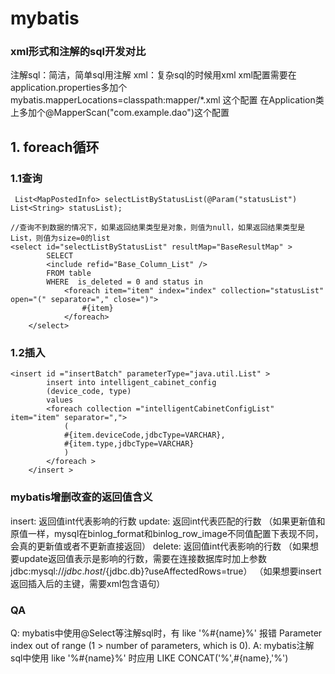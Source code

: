 # mybatis

### xml形式和注解的sql开发对比
注解sql：简洁，简单sql用注解
xml：复杂sql的时候用xml
xml配置需要在application.properties多加个mybatis.mapperLocations=classpath:mapper/*.xml 这个配置
在Application类上多加个@MapperScan("com.example.dao")这个配置

## 1. foreach循环
### 1.1查询
```
 List<MapPostedInfo> selectListByStatusList(@Param("statusList") List<String> statusList);

//查询不到数据的情况下，如果返回结果类型是对象，则值为null，如果返回结果类型是List，则值为size=0的list
<select id="selectListByStatusList" resultMap="BaseResultMap" >
		SELECT
		<include refid="Base_Column_List" />
		FROM table
		WHERE  is_deleted = 0 and status in
			<foreach item="item" index="index" collection="statusList" open="(" separator="," close=")">
				#{item}
			</foreach>
	</select>
```

### 1.2插入
```
<insert id ="insertBatch" parameterType="java.util.List" >
        insert into intelligent_cabinet_config
        (device_code, type)
        values
        <foreach collection ="intelligentCabinetConfigList" item="item" separator=",">
            (
            #{item.deviceCode,jdbcType=VARCHAR},
            #{item.type,jdbcType=VARCHAR}
            )
        </foreach >
    </insert >
```

### mybatis增删改查的返回值含义
insert:    返回值int代表影响的行数
update:    返回int代表匹配的行数 （如果更新值和原值一样，mysql在binlog_format和binlog_row_image不同值配置下表现不同，会真的更新值或者不更新直接返回）
delete:    返回值int代表影响的行数
（如果想要update返回值表示是影响的行数，需要在连接数据库时加上参数 jdbc:mysql://${jdbc.host}/${jdbc.db}?useAffectedRows=true）
（如果想要insert返回插入后的主键，需要xml包含<selectKey>语句）

### QA
Q: mybatis中使用@Select等注解sql时，有 like '%#{name}%' 报错 Parameter index out of range (1 > number of parameters, which is 0).
A: mybatis注解sql中使用 like '%#{name}%' 时应用 LIKE CONCAT('%',#{name},'%')